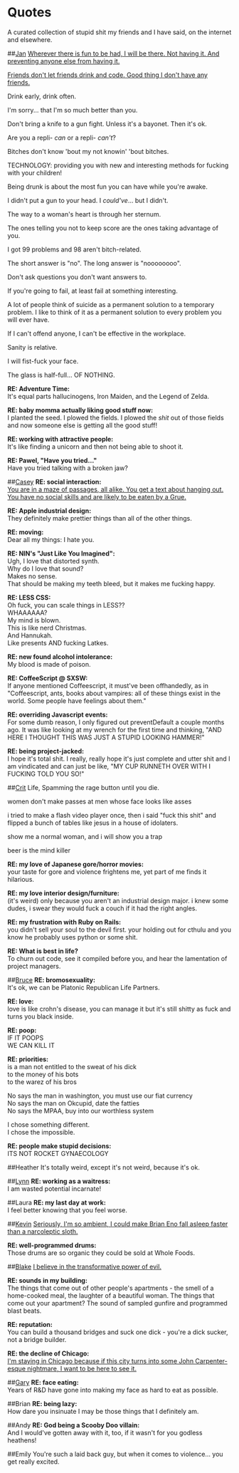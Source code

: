 # Quotes
A curated collection of stupid shit my friends and I have said, on the internet and elsewhere.

##[Jan](https://twitter.com/janszpila)
[Wherever there is fun to be had, I will be there. Not having it. And preventing anyone else from having it.](https://twitter.com/janszpila/status/348557996646862849)

[Friends don't let friends drink and code. Good thing I don't have any friends.](https://twitter.com/janszpila/status/356787862584299520)

Drink early, drink often.

I'm sorry... that I'm so much better than you.

Don't bring a knife to a gun fight. Unless it's a bayonet. Then it's ok.

Are you a repli- *can* or a repli- *can't*?

Bitches don't know 'bout my not knowin' 'bout bitches.

TECHNOLOGY: providing you with new and interesting methods for fucking with your children!

Being drunk is about the most fun you can have while you're awake.

I didn't put a gun to your head. I *could've*… but I didn't.

The way to a woman's heart is through her sternum.

The ones telling you not to keep score are the ones taking advantage of you.

I got 99 problems and 98 aren't bitch-related.

The short answer is "no". The long answer is "noooooooo".

Don't ask questions you don't want answers to.

If you're going to fail, at least fail at something interesting.

A lot of people think of suicide as a permanent solution to a temporary problem. I like to think of it as a permanent solution to every problem you will ever have.

If I can't offend anyone, I can't be effective in the workplace.

Sanity is relative.

I will fist-fuck your face.

The glass is half-full… OF NOTHING.

**RE: Adventure Time:**  
It's equal parts hallucinogens, Iron Maiden, and the Legend of Zelda.

**RE: baby momma actually liking good stuff now:**  
I planted the seed. I plowed the fields. I plowed the *shit* out of those fields and now someone else is getting all the good stuff!

**RE: working with attractive people:**  
It's like finding a unicorn and then not being able to shoot it.

**RE: Pawel, "Have you tried…"**  
Have you tried talking with a broken jaw?

##[Casey](https://twitter.com/Raedances)
**RE: social interaction:**  
[You are in a maze of passages, all alike. You get a text about hanging out. You have no social skills and are likely to be eaten by a Grue.](https://twitter.com/Raedances/status/146779271644446720)

**RE: Apple industrial design:**   
They definitely make prettier things than all of the other things.

**RE: moving:**  
Dear all my things: I hate you.

**RE: NIN's "Just Like You Imagined":**  
Ugh, I love that distorted synth.  
Why do I love that sound?  
Makes no sense.  
That should be making my teeth bleed, but it makes me fucking happy.

**RE: LESS CSS:**  
Oh fuck, you can scale things in LESS??  
WHAAAAAA?  
My mind is blown.  
This is like nerd Christmas.  
And Hannukah.  
Like presents AND fucking Latkes.

**RE: new found alcohol intolerance:**  
My blood is made of poison.

**RE: CoffeeScript @ SXSW:**  
If anyone mentioned Coffeescript, it must've been offhandedly, as in "Coffeescript, ants, books about vampires: all of these things exist in the world.  Some people have feelings about them."

**RE: overriding Javascript events:**  
For some dumb reason, I only figured out preventDefault a couple months ago.
It was like looking at my wrench for the first time and thinking, "AND HERE I THOUGHT THIS WAS JUST A STUPID LOOKING HAMMER!"

**RE: being project-jacked:**  
I hope it's total shit.  I really, really hope it's just complete and utter shit and I am vindicated and can just be like, "MY CUP RUNNETH OVER WITH I FUCKING TOLD YOU SO!"

##[Crit](https://twitter.com/Chrisushi)
Life, Spamming the rage button until you die.

women don't make passes at men whose face looks like asses

i tried to make a flash video player once, then i said "fuck this shit" and flipped a bunch of tables like jesus in a house of idolaters.

show me a normal woman, and i will show you a trap

beer is the mind killer

**RE: my love of Japanese gore/horror movies:**  
your taste for gore and violence frightens me, yet part of me finds it hilarious.

**RE: my love interior design/furniture:**  
(it's weird) only because you aren't an industrial design major.
i knew some dudes, i swear they would fuck a couch if it had the right angles.

**RE: my frustration with Ruby on Rails:**  
you didn't sell your soul to the devil first. your holding out for cthulu and you know he probably uses python or some shit.

**RE: What is best in life?**  
To churn out code, see it compiled before you, and hear the lamentation of project managers.

##[Bruce](https://twitter.com/AphoticLabs)
**RE: bromosexuality:**  
It's ok, we can be Platonic Republican Life Partners.

**RE: love:**  
love is like crohn's disease, you can manage it but it's still shitty as fuck and turns you black inside.

**RE: poop:**  
IF IT POOPS  
WE CAN KILL IT

**RE: priorities:**  
is a man not entitled to the sweat of his dick  
to the money of his bots  
to the warez of his bros

No says the man in washington, you must use our fiat currency  
No says the man on Okcupid, date the fatties  
No says the MPAA, buy into our worthless system

I chose something different.   
I chose the impossible.

**RE: people make stupid decisions:**  
ITS NOT ROCKET GYNAECOLOGY

##Heather
It's totally weird, except it's not weird, because it's ok.

##[Lynn](https://twitter.com/lynnhessel)
**RE: working as a waitress:**  
I am wasted potential incarnate!

##Laura
**RE: my last day at work:**  
I feel better knowing that you feel worse.

##[Kevin](https://twitter.com/kb_aw)
[Seriously, I'm so ambient, I could make Brian Eno fall asleep faster than a narcoleptic sloth.](https://twitter.com/kb_aw/status/136648583767269377)

**RE: well-programmed drums:**  
Those drums are so organic they could be sold at Whole Foods.

##[Blake](https://twitter.com/BlakeDinwiddie)
[I believe in the transformative power of evil.](https://twitter.com/BlakeDinwiddie/status/278628100219219968)

**RE: sounds in my building:**  
The things that come out of other people's apartments - the smell of a home-cooked meal, the laughter of a beautiful woman. The things that come out your apartment? The sound of sampled gunfire and programmed blast beats.

**RE: reputation:**  
You can build a thousand bridges and suck one dick - you're a dick sucker, not a bridge builder.

**RE: the decline of Chicago:**  
[I'm staying in Chicago because if this city turns into some John Carpenter-esque nightmare, I want to be here to see it.](https://twitter.com/BlakeDinwiddie/status/355476172928335872)

##[Gary](https://twitter.com/garykupczak)
**RE: face eating:**  
Years of R&D have gone into making my face as hard to eat as possible.

##Brian
**RE: being lazy:**  
How dare you insinuate I may be those things that I definitely am.

##Andy
**RE: God being a Scooby Doo villain:**  
And I would've gotten away with it, too, if it wasn't for you godless heathens!

##Emily
You're such a laid back guy, but when it comes to violence… you get really excited.
